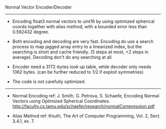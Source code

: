 Normal Vector Encoder/Decoder

---

- Encoding float3 normal vectors to uint16 by using optimized spherical coords together with alias method, with a bounded error less than 0.562432 degree.

- Both encoding and decoding are very fast. Encoding do use a search process to map jagged array entry to a linearized index, but the searching is short and cache friendly. (5 steps at most, <2 steps in average). Decoding don't do any searching at all.

- Encoder need a 3172-bytes look up table, while decoder only needs 1362 bytes. (can be further reduced to 1/2 if exploit symmetries)

- The code is not carefully optimized.

---

- Normal Encoding ref: J. Smith, G. Petrova, S. Schaefe, Encoding Normal Vectors using Optimized Spherical Coordinates.
http://faculty.cs.tamu.edu/schaefer/research/normalCompression.pdf

- Alias Method ref: Knuth, The Art of Computer Programming, Vol. 2, Sect. 3.4.1, ex. 7.

